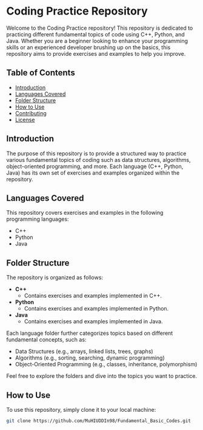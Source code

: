 # Coding Practice Repository

Welcome to the Coding Practice repository! This repository is dedicated to practicing different fundamental topics of code using C++, Python, and Java. Whether you are a beginner looking to enhance your programming skills or an experienced developer brushing up on the basics, this repository aims to provide exercises and examples to help you improve.

## Table of Contents

- [Introduction](#introduction)
- [Languages Covered](#languages-covered)
- [Folder Structure](#folder-structure)
- [How to Use](#how-to-use)
- [Contributing](#contributing)
- [License](#license)

## Introduction

The purpose of this repository is to provide a structured way to practice various fundamental topics of coding such as data structures, algorithms, object-oriented programming, and more. Each language (C++, Python, Java) has its own set of exercises and examples organized within the repository.

## Languages Covered

This repository covers exercises and examples in the following programming languages:

- C++
- Python
- Java

## Folder Structure

The repository is organized as follows:

- **C++**
  - Contains exercises and examples implemented in C++.
- **Python**
  - Contains exercises and examples implemented in Python.
- **Java**
  - Contains exercises and examples implemented in Java.

Each language folder further categorizes topics based on different fundamental concepts, such as:

- Data Structures (e.g., arrays, linked lists, trees, graphs)
- Algorithms (e.g., sorting, searching, dynamic programming)
- Object-Oriented Programming (e.g., classes, inheritance, polymorphism)

Feel free to explore the folders and dive into the topics you want to practice.





## How to Use

To use this repository, simply clone it to your local machine:

```bash
git clone https://github.com/MuHIUDDIn98/Fundamental_Basic_Codes.git

